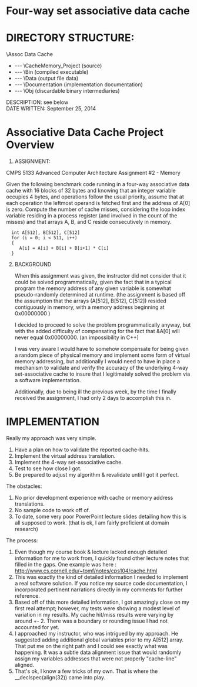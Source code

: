 # Four-way set associative data cache

  DIRECTORY STRUCTURE:
======================================================================

\Assoc Data Cache  
+ --- \CacheMemory_Project  (source)  
+ --- \Bin              (compiled executable)  
+ --- \Data             (output file data)  
+ --- \Documentation    (implementation documentation)  
+ --- \Obj              (discardable binary intermediaries)  

DESCRIPTION:         see below  
DATE WRITTEN:        September 25, 2014  


  Associative Data Cache Project Overview
========================================================================

1. ASSIGNMENT:

  CMPS 5133 Advanced Computer Architecture
  Assignment #2 - Memory

  Given the following benchmark code running in a four-way associative data 
  cache with 16 blocks of 32 bytes and knowing that an integer variable 
  occupies 4 bytes, and operations follow the usual priority, assume that 
  at each operation the leftmost operand is fetched first and the address of 
  A[0] is zero. Compute the number of cache misses, considering the loop index 
  variable residing in a process register (and involved in the count of the 
  misses) and that arrays A, B, and C reside consecutively in memory.
      
      int A[512], B[512], C[512]
      for (i = 0; i < 511, i++)
      {
         A[i] = A[i] + B[i] + B[i+1] * C[i]
      }

2. BACKGROUND

   When this assignment was given, the instructor did not consider that it could 
   be solved programmatically, given the fact that in a typical program the memory 
   address of any given variable is somewhat pseudo-randomly determined at runtime. 
   (the assignment is based off the assumption that the arrays (A[512], B[512], C[512])
   resided contiguously in memory, with a memory address beginning at 0x00000000 )

   I decided to proceed to solve the problem programmatically anyway, but with 
   the added difficulty of compensating for the fact that &A[0] will never equal 
   0x00000000. (an impossibility in C++)

   I was very aware I would have to somehow compensate for being given a random
   piece of physical memory and implement some form of virtual memory addressing, 
   but additionally I would need to have in place a mechanism to validate and 
   verify the accuracy of the underlying 4-way set-associative cache to insure 
   that I legitimately solved the problem via a software implementation.

   Additionally, due to being ill the previous week, by the time I finally 
   received the assignment, I had only 2 days to accomplish this in.

  IMPLEMENTATION
===============================================================================

   Really my approach was very simple.
   1. Have a plan on how to validate the reported cache-hits.
   2. Implement the virtual address translation.
   3. Implement the 4-way set-associative cache.
   4. Test to see how close I got.
   5. Be prepared to adjust my algorithm & revalidate until I got it perfect.   

   The obstacles:
   1. No prior development experience with cache or memory address translations.
   2. No sample code to work off of.
   3. To date, some very poor PowerPoint lecture slides detailing how this is all
      supposed to work. (that is ok, I am fairly proficient at domain research)

   The process:
   1.  Even though my course book & lecture lacked enough detailed information 
       for me to work from, I quickly found other lecture notes that filled in the 
       gaps.  One example was here : 
       http://www.cs.cornell.edu/~tomf/notes/cps104/cache.html
   2.  This was exactly the kind of detailed information I needed to implement a 
       real software solution.  If you notice my source code documentation, I 
       incorporated pertinent narrations directly in my comments for further 
       reference.
   3.  Based off of this more detailed information, I got amazingly close on my 
       first real attempt; however, my tests were showing a modest level of 
       variation in my results.  My cache hit/miss results were varying by 
       around +- 2.  There was a boundary or rounding issue I had not accounted 
       for yet.
   4.  I approached my instructor, who was intrigued by my approach.  He suggested
       adding additional global variables prior to my A[512] array.  That put me 
       on the right path and I could see exactly what was happening.  It was a 
       subtle data alignment issue that would randomly assign my variables addresses 
       that were not properly "cache-line" aligned.
   5.  That's ok, I know a few tricks of my own.  That is where the __declspec(align(32)) 
       came into play.
